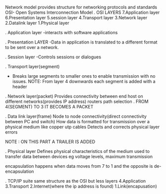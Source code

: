 Network model provides structure for networking protocols and  standards
OSI- Open Systems  Interconnection Model
.                                 OSI LAYERS
7.Application layer
6.Presentation layer
5.session layer
4.Transport layer
3.Network layer
2.Datalink layer
1.Physical layer

.                                  Application layer
-interacts with software applications

.                                  Presentation LAYER
-Data in application is translated to a different format to be sent over a network.

.                                  Session layer
-Controls sessions or dialogues

.                                  Transport layer(segment)
- Breaks large segments to smaller ones to enable transmission with no issues.
NOTE: From layer 4 downwards each segment is added with a header

.                                    Network layer(packet)
Provides connectivity between end host on different networks(provides IP address)
routers
path selection
.               FROM 4(SEGMENT) TO 3 IT BECOMES A PACKET

.                                    Data link layer(frame)
Node to node connectivity(direct connectivity between PC and switch)
How data is formatted for transmission over a physical medium like copper utp cables
Detects and corrects physical layer errors 

NOTE : ON THIS PART A TRAILER IS ADDED
            
.                                     Physical layer
Defines physical characteristics of the medium used to transfer data between devices eg voltage levels, maximum transmission



encapsulation happens when data moves from 7 to 1 and the opposite is de-encapsulation


.                                  TCP/IP suite
same structure as the OSI but less layers
4.Application
3.Transport
2.Internet(where the ip address is found)
1.Link(encapusation)

